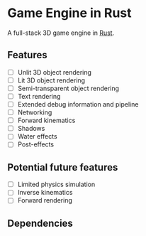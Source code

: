 # **G**ame **E**ngine in **R**u**s**t

A full-stack 3D game engine in [Rust](https://www.rust-lang.org).

## Features

- [ ] Unlit 3D object rendering
- [ ] Lit 3D object rendering
- [ ] Semi-transparent object rendering
- [ ] Text rendering
- [ ] Extended debug information and pipeline
- [ ] Networking
- [ ] Forward kinematics
- [ ] Shadows
- [ ] Water effects
- [ ] Post-effects

## Potential future features

- [ ] Limited physics simulation
- [ ] Inverse kinematics
- [ ] Forward rendering

## Dependencies
